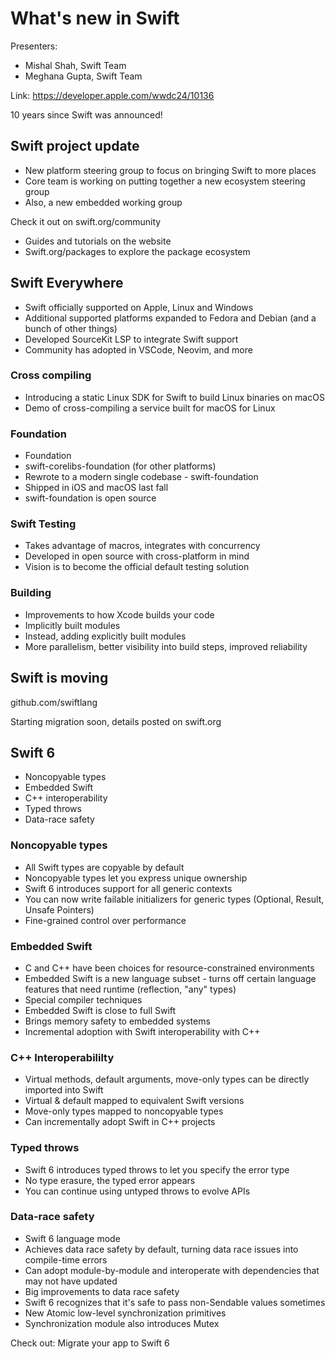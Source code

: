 # What's new in Swift

Presenters:
- Mishal Shah, Swift Team
- Meghana Gupta, Swift Team

Link: https://developer.apple.com/wwdc24/10136

10 years since Swift was announced!

## Swift project update

- New platform steering group to focus on bringing Swift to more places
- Core team is working on putting together a new ecosystem steering group
- Also, a new embedded working group

Check it out on swift.org/community

- Guides and tutorials on the website
- Swift.org/packages to explore the package ecosystem

## Swift Everywhere

- Swift officially supported on Apple, Linux and Windows
- Additional supported platforms expanded to Fedora and Debian (and a bunch of other things)
- Developed SourceKit LSP to integrate Swift support
- Community has adopted in VSCode, Neovim, and more

### Cross compiling

- Introducing a static Linux SDK for Swift to build Linux binaries on macOS
- Demo of cross-compiling a service built for macOS for Linux

### Foundation

- Foundation
- swift-corelibs-foundation (for other platforms)
- Rewrote to a modern single codebase - swift-foundation
- Shipped in iOS and macOS last fall
- swift-foundation is open source

### Swift Testing

- Takes advantage of macros, integrates with concurrency
- Developed in open source with cross-platform in mind
- Vision is to become the official default testing solution

### Building

- Improvements to how Xcode builds your code
- Implicitly built modules
- Instead, adding explicitly built modules
- More parallelism, better visibility into build steps, improved reliability

## Swift is moving

github.com/swiftlang

Starting migration soon, details posted on swift.org

## Swift 6

- Noncopyable types
- Embedded Swift
- C++ interoperability
- Typed throws
- Data-race safety

### Noncopyable types

- All Swift types are copyable by default
- Noncopyable types let you express unique ownership
- Swift 6 introduces support for all generic contexts
- You can now write failable initializers for generic types (Optional, Result, Unsafe Pointers)
- Fine-grained control over performance

### Embedded Swift

- C and C++ have been choices for resource-constrained environments
- Embedded Swift is a new language subset - turns off certain language features that need runtime (reflection, "any" types)
- Special compiler techniques
- Embedded Swift is close to full Swift
- Brings memory safety to embedded systems
- Incremental adoption with Swift interoperability with C++

### C++ Interoperabililty

- Virtual methods, default arguments, move-only types can be directly imported into Swift
- Virtual & default mapped to equivalent Swift versions
- Move-only types mapped to noncopyable types
- Can incrementally adopt Swift in C++ projects

### Typed throws

- Swift 6 introduces typed throws to let you specify the error type
- No type erasure, the typed error appears
- You can continue using untyped throws to evolve APIs

### Data-race safety

- Swift 6 language mode
- Achieves data race safety by default, turning data race issues into compile-time errors
- Can adopt module-by-module and interoperate with dependencies that may not have updated
- Big improvements to data race safety
- Swift 6 recognizes that it's safe to pass non-Sendable values sometimes
- New Atomic low-level synchronization primitives
- Synchronization module also introduces Mutex

Check out:
Migrate your app to Swift 6
